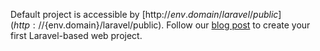 Default project is accessible by [http://${env.domain}/laravel/public](http://${env.domain}/laravel/public).
Follow our [blog post](https://jelastic.com/blog/lavarel-framework-automatic-installation-develop-php-applications/) to create your first Laravel-based web project.
